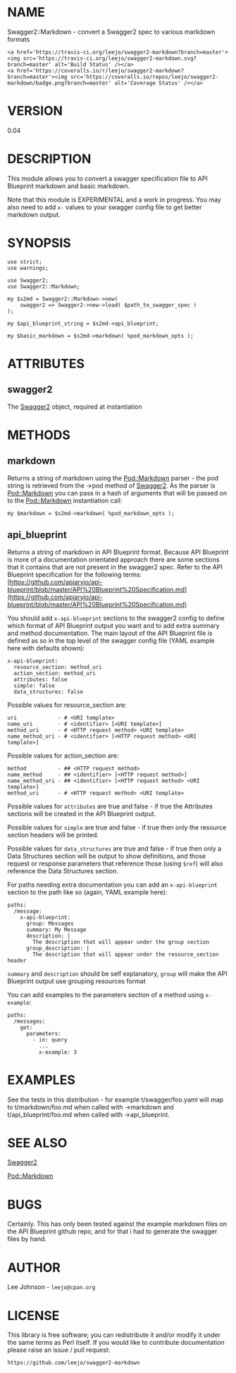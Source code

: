 # NAME

Swagger2::Markdown - convert a Swagger2 spec to various markdown formats

<div>

    <a href='https://travis-ci.org/leejo/swagger2-markdown?branch=master'><img src='https://travis-ci.org/leejo/swagger2-markdown.svg?branch=master' alt='Build Status' /></a>
    <a href='https://coveralls.io/r/leejo/swagger2-markdown?branch=master'><img src='https://coveralls.io/repos/leejo/swagger2-markdown/badge.png?branch=master' alt='Coverage Status' /></a>
</div>

# VERSION

0.04

# DESCRIPTION

This module allows you to convert a swagger specification file to API Blueprint
markdown and basic markdown.

Note that this module is EXPERIMENTAL and a work in progress. You may also need
to add `x-` values to your swagger config file to get better markdown output.

# SYNOPSIS

    use strict;
    use warnings;

    use Swagger2;
    use Swagger2::Markdown;

    my $s2md = Swagger2::Markdown->new(
        swagger2 => Swagger2->new->load( $path_to_swagger_spec )
    );

    my $api_blueprint_string = $s2md->api_blueprint;

    my $basic_markdown = $s2md->markdown( %pod_markdown_opts );

# ATTRIBUTES

## swagger2

The [Swagger2](https://metacpan.org/pod/Swagger2) object, required at instantiation

# METHODS

## markdown

Returns a string of markdown using the [Pod::Markdown](https://metacpan.org/pod/Pod::Markdown) parser - the pod string is
retrieved from the ->pod method of [Swagger2](https://metacpan.org/pod/Swagger2). As the parser is [Pod::Markdown](https://metacpan.org/pod/Pod::Markdown)
you can pass in a hash of arguments that will be passed on to the [Pod::Markdown](https://metacpan.org/pod/Pod::Markdown)
instantiation call:

    my $markdown = $s2md->markdown( %pod_markdown_opts );

## api\_blueprint

Returns a string of markdown in API Blueprint format. Because API Blueprint is more
of a documentation orientated approach there are some sections that it contains that
are not present in the swagger2 spec. Refer to the API Blueprint specification for
the following terms: [https://github.com/apiaryio/api-blueprint/blob/master/API%20Blueprint%20Specification.md](https://github.com/apiaryio/api-blueprint/blob/master/API%20Blueprint%20Specification.md)

You should add `x-api-blueprint` sections to the swagger2 config to define which
format of API Blueprint output you want and to add extra summary and method
documentation. The main layout of the API Blueprint file is defined as so in the top
level of the swagger config file (YAML example here with defaults shown):

    x-api-blueprint:
      resource_section: method_uri
      action_section: method_uri
      attributes: false
      simple: false
      data_structures: false

Possible values for resource\_section are:

    uri             - # <URI template>
    name_uri        - # <identifier> [<URI template>]
    method_uri      - # <HTTP request method> <URI template>
    name_method_uri - # <identifier> [<HTTP request method> <URI template>]

Possible values for action\_section are:

    method          - ## <HTTP request method>
    name_method     - ## <identifier> [<HTTP request method>]
    name_method_uri - ## <identifier> [<HTTP request method> <URI template>]
    method_uri      - # <HTTP request method> <URI template>

Possible values for `attributes` are true and false - if true the Attributes
sections will be created in the API Blueprint output.

Possible values for `simple` are true and false - if true then only the resource
section headers will be printed.

Possible values for `data_structures` are true and false - if true then only a
Data Structures section will be output to show definitions, and those request or
response parameters that reference those (using `$ref`) will also reference the
Data Structures section.

For paths needing extra documentation you can add an `x-api-blueprint` section to
the path like so (again, YAML example here):

    paths:
      /message:
        x-api-blueprint:
          group: Messages
          summary: My Message
          description: |
            The description that will appear under the group section
          group_description: |
            The description that will appear under the resource_section header

`summary` and `description` should be self explanatory, `group` will make the API
Blueprint output use grouping resources format

You can add examples to the parameters section of a method using `x-example`:

    paths:
      /messages:
        get:
          parameters:
            - in: query
              ...
              x-example: 3

# EXAMPLES

See the tests in this distribution - for example t/swagger/foo.yaml will map
to t/markdown/foo.md when called with ->markdown and t/api\_blueprint/foo.md
when called with ->api\_blueprint.

# SEE ALSO

[Swagger2](https://metacpan.org/pod/Swagger2)

[Pod::Markdown](https://metacpan.org/pod/Pod::Markdown)

# BUGS

Certainly. This has only been tested against the example markdown files on
the API Blueprint github repo, and for that i had to generate the swagger
files by hand.

# AUTHOR

Lee Johnson - `leejo@cpan.org`

# LICENSE

This library is free software; you can redistribute it and/or modify it under
the same terms as Perl itself. If you would like to contribute documentation
please raise an issue / pull request:

    https://github.com/leejo/swagger2-markdown
